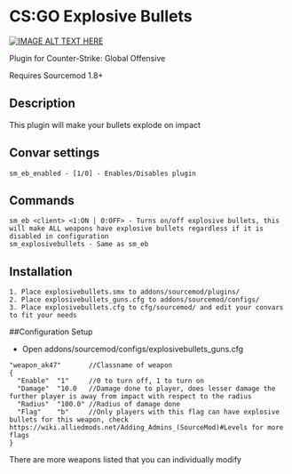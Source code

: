 # CS:GO Explosive Bullets

[![IMAGE ALT TEXT HERE](http://img.youtube.com/vi/AyNLrRxBMaw/0.jpg)](http://www.youtube.com/watch?v=AyNLrRxBMaw)

Plugin for Counter-Strike: Global Offensive

Requires Sourcemod 1.8+

## Description
This plugin will make your bullets explode on impact

## Convar settings
```
sm_eb_enabled - [1/0] - Enables/Disables plugin
```

## Commands
```
sm_eb <client> <1:ON | 0:OFF> - Turns on/off explosive bullets, this will make ALL weapons have explosive bullets regardless if it is disabled in configuration
sm_explosivebullets - Same as sm_eb
```

## Installation
```
1. Place explosivebullets.smx to addons/sourcemod/plugins/
2. Place explosivebullets_guns.cfg to addons/sourcemod/configs/
3. Place explosivebullets.cfg to cfg/sourcemod/ and edit your convars to fit your needs
```

##Configuration Setup
* Open addons/sourcemod/configs/explosivebullets_guns.cfg
```
"weapon_ak47"       //Classname of weapon
{
  "Enable"  "1"     //0 to turn off, 1 to turn on
  "Damage"  "10.0   //Damage done to player, does lesser damage the further player is away from impact with respect to the radius
  "Radius"  "100.0" //Radius of damage done
  "Flag"    "b"     //Only players with this flag can have explosive bullets for this weapon, check https://wiki.alliedmods.net/Adding_Admins_(SourceMod)#Levels for more flags
}
```
There are more weapons listed that you can individually modify
